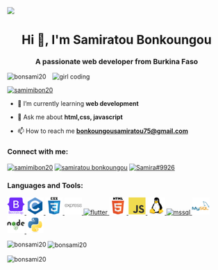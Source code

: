 
<img src="https://www.digitalsolutionservices.com/img/services/web%20development.gif"> 

<h1 align="center">Hi 👋, I'm Samiratou Bonkoungou</h1>
<h3 align="center">A passionate web developer from Burkina Faso</h3>

 <img align="right" alt="girl coding" width="400" src="https://media.tenor.com/AlUkiGkR2j8AAAAM/new-game-ahagon-umiko-programming.gif"> 

<p align="left"> <img src="https://komarev.com/ghpvc/?username=bonsami20&label=Profile%20views&color=0e75b6&style=flat" alt="bonsami20" /> </p>

<p align="left"> <a href="https://twitter.com/samimibon20" target="blank"><img src="https://img.shields.io/twitter/follow/samimibon20?logo=twitter&style=for-the-badge" alt="samimibon20" /></a> </p>

- 🌱 I’m currently learning **web development**

- 💬 Ask me about **html,css, javascript**

- 📫 How to reach me **bonkoungousamiratou75@gmail.com**

<h3 align="left">Connect with me:</h3>
<p align="left">
<a href="https://twitter.com/samimibon20" target="blank"><img align="center" src="https://raw.githubusercontent.com/rahuldkjain/github-profile-readme-generator/master/src/images/icons/Social/twitter.svg" alt="samimibon20" height="30" width="40" /></a>
<a href="https://www.linkedin.com/in/samiratou-bonkoungou/" target="blank"><img align="center" src="https://raw.githubusercontent.com/rahuldkjain/github-profile-readme-generator/master/src/images/icons/Social/linked-in-alt.svg" alt="samiratou bonkoungou" height="30" width="40" /></a>
<a href="https://discord.com/channels/@samira9926" target="blank"><img align="center" src="https://raw.githubusercontent.com/rahuldkjain/github-profile-readme-generator/master/src/images/icons/Social/discord.svg" alt="Samira#9926" height="30" width="40" /></a>
</p>

<h3 align="left">Languages and Tools:</h3>
<p align="left"> <a href="https://getbootstrap.com" target="_blank" rel="noreferrer"> <img src="https://raw.githubusercontent.com/devicons/devicon/master/icons/bootstrap/bootstrap-plain-wordmark.svg" alt="bootstrap" width="40" height="40"/> </a> <a href="https://www.cprogramming.com/" target="_blank" rel="noreferrer"> <img src="https://raw.githubusercontent.com/devicons/devicon/master/icons/c/c-original.svg" alt="c" width="40" height="40"/> </a> <a href="https://www.w3schools.com/css/" target="_blank" rel="noreferrer"> <img src="https://raw.githubusercontent.com/devicons/devicon/master/icons/css3/css3-original-wordmark.svg" alt="css3" width="40" height="40"/> </a> <a href="https://expressjs.com" target="_blank" rel="noreferrer"> <img src="https://raw.githubusercontent.com/devicons/devicon/master/icons/express/express-original-wordmark.svg" alt="express" width="40" height="40"/> </a> <a href="https://flutter.dev" target="_blank" rel="noreferrer"> <img src="https://www.vectorlogo.zone/logos/flutterio/flutterio-icon.svg" alt="flutter" width="40" height="40"/> </a> <a href="https://www.w3.org/html/" target="_blank" rel="noreferrer"> <img src="https://raw.githubusercontent.com/devicons/devicon/master/icons/html5/html5-original-wordmark.svg" alt="html5" width="40" height="40"/> </a> <a href="https://developer.mozilla.org/en-US/docs/Web/JavaScript" target="_blank" rel="noreferrer"> <img src="https://raw.githubusercontent.com/devicons/devicon/master/icons/javascript/javascript-original.svg" alt="javascript" width="40" height="40"/> </a> <a href="https://www.linux.org/" target="_blank" rel="noreferrer"> <img src="https://raw.githubusercontent.com/devicons/devicon/master/icons/linux/linux-original.svg" alt="linux" width="40" height="40"/> </a> <a href="https://www.microsoft.com/en-us/sql-server" target="_blank" rel="noreferrer"> <img src="https://www.svgrepo.com/show/303229/microsoft-sql-server-logo.svg" alt="mssql" width="40" height="40"/> </a> <a href="https://www.mysql.com/" target="_blank" rel="noreferrer"> <img src="https://raw.githubusercontent.com/devicons/devicon/master/icons/mysql/mysql-original-wordmark.svg" alt="mysql" width="40" height="40"/> </a> <a href="https://nodejs.org" target="_blank" rel="noreferrer"> <img src="https://raw.githubusercontent.com/devicons/devicon/master/icons/nodejs/nodejs-original-wordmark.svg" alt="nodejs" width="40" height="40"/> </a> <a href="https://www.python.org" target="_blank" rel="noreferrer"> <img src="https://raw.githubusercontent.com/devicons/devicon/master/icons/python/python-original.svg" alt="python" width="40" height="40"/> </a> </p>

<p><img align="left" src="https://github-readme-stats.vercel.app/api/top-langs?username=bonsami20&show_icons=true&locale=en&layout=compact" alt="bonsami20" /></p>

<p>&nbsp;<img align="center" src="https://github-readme-stats.vercel.app/api?username=bonsami20&show_icons=true&locale=en" alt="bonsami20" /></p>

<p><img align="center" src="https://github-readme-streak-stats.herokuapp.com/?user=bonsami20&" alt="bonsami20" /></p>
